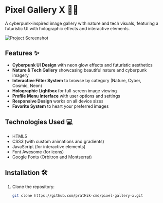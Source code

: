 # Pixel Gallery X 🌌🌿

A cyberpunk-inspired image gallery with nature and tech visuals, featuring a futuristic UI with holographic effects and interactive elements.

![Project Screenshot](https://www.sustainablehospitalityalliance.org/wp-content/uploads/Nature-Positive-Report-Header-Image-1536x864.jpg)

## Features ✨

- **Cyberpunk UI Design** with neon glow effects and futuristic aesthetics
- **Nature & Tech Gallery** showcasing beautiful nature and cyberpunk imagery
- **Interactive Filter System** to browse by category (Nature, Cyber, Cosmic, Neon)
- **Holographic Lightbox** for full-screen image viewing
- **Profile Menu Interface** with user options and settings
- **Responsive Design** works on all device sizes
- **Favorite System** to heart your preferred images

## Technologies Used 💻

- HTML5
- CSS3 (with custom animations and gradients)
- JavaScript (for interactive elements)
- Font Awesome (for icons)
- Google Fonts (Orbitron and Montserrat)

## Installation 🛠️

1. Clone the repository:
   ```bash
   git clone https://github.com/pratHik-cmd/pixel-gallery-x.git
